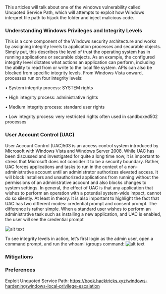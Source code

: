 This articles will talk about one of the windows vulnerability called Unquoted Service Path, which will attempts to exploit how Windows interpret file path to hijack the folder and inject malicious code.
### Understanding Windows Privileges and Integrity Levels

This is a core component of the Windows security architecture and works by assigning integrity
levels to application processes and securable objects. Simply put, this describes the level of
trust the operating system has in running applications or securable objects. As an example, the
configured integrity level dictates what actions an application can perform, including the ability to
read from or write to the local file system. APIs can also be blocked from specific integrity levels.
From Windows Vista onward, processes run on four integrity levels:

• System integrity process: SYSTEM rights

• High integrity process: administrative rights

• Medium integrity process: standard user rights

• Low integrity process: very restricted rights often used in sandboxed502 processes

###  User Account Control (UAC)
User Account Control (UAC)503 is an access control system introduced by Microsoft with Windows Vista and Windows Server 2008. While UAC has been discussed and investigated for quite a long
time now, it is important to stress that Microsoft does not consider it to be a security boundary.
Rather, UAC forces applications and tasks to run in the context of a non-administrative account
until an administrator authorizes elevated access. It will block installers and unauthorized
applications from running without the permissions of an administrative account and also blocks
changes to system settings. In general, the effect of UAC is that any application that wishes to
perform an operation with a potential system-wide impact, cannot do so silently. At least in theory.
It is also important to highlight the fact that UAC has two different modes: credential prompt and
consent prompt. The difference is rather simple. When a standard user wishes to perform an
administrative task such as installing a new application, and UAC is enabled, the user will see the
credential prompt

![alt text](https://www.adminbyrequest.com/Images/Blogs/UAC%20Prompt.png)

To see integrity levels in action, let’s first login as the admin user, open a command prompt, and
run the whoami /groups command:
![alt text](https://social.technet.microsoft.com/Forums/getfile/1411737)

### Mitigations

### Preferences
Exploit Unquoted Service Path: https://book.hacktricks.xyz/windows-hardening/windows-local-privilege-escalation
